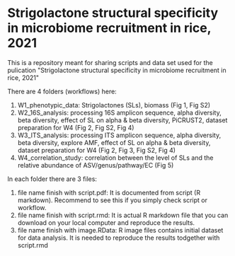 # Strigolactone structural specificity in microbiome recruitment in rice, 2021


This is a repository meant for sharing scripts and data set used for the pulication "Strigolactone structural specificity in microbiome recruitment in rice, 2021"

There are 4 folders (workflows) here: 
1) W1_phenotypic_data: Strigolactones (SLs), biomass (Fig 1, Fig S2)
2) W2_16S_analysis: processing 16S amplicon sequence, alpha diversity, beta diversity, effect of SL on alpha & beta diversity, PiCRUST2, dataset preparation for W4 (Fig 2, Fig S2, Fig 4)
3) W3_ITS_analysis: processing ITS amplicon sequence, alpha diversity, beta diversity, explore AMF, effect of SL on alpha & beta diversity, dataset preparation for W4 (Fig 2, Fig 3, Fig S2, Fig 4) 
5) W4_correlation_study: correlation between the level of SLs and the relative abundance of ASV/genus/pathway/EC (Fig 5)

In each folder there are 3 files:
1) file name finish with script.pdf: It is documented from script (R markdown). Recommend to see this if you simply check script or workflow. 
2) file name finish with script.rmd: It is actual R markdown file that you can download on your local computer and reproduce the results.  
3) file name finish with image.RData: R image files contains initial dataset for data analysis. It is needed to reproduce the results todgether with script.rmd 
